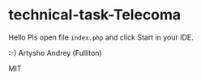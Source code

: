 # technical-task-Telecoma
Hello Pls open file `index.php` and click Start in your IDE.

:-) Artysho Andrey (Fulliton)

MIT